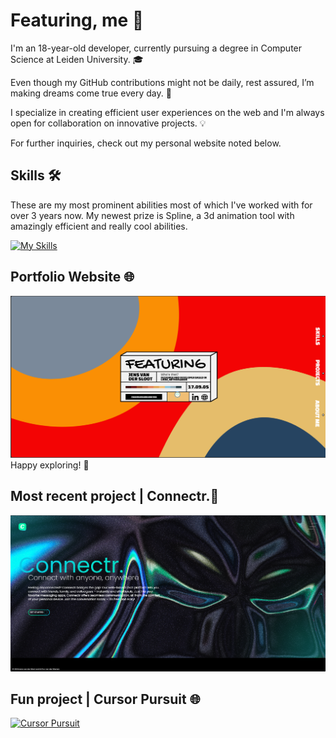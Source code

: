 # Featuring, me 👋

I'm an 18-year-old  developer, currently pursuing a degree in Computer Science at Leiden University. 🎓

Even though my GitHub contributions might not be daily, rest assured, I’m making dreams come true every day. 🚀

I specialize in creating efficient user experiences on the web and I'm always open for collaboration on innovative projects. 💡

For further inquiries, check out my personal website noted below.

## Skills 🛠️

These are my most prominent abilities most of which I've worked with for over 3 years now. My newest prize is Spline, a 3d animation tool with amazingly efficient and really cool abilities.

[![My Skills](https://skillicons.dev/icons?i=cpp,html,css,eclipse,java,nodejs,py,js,ps,ae,blender,react,figma&theme=dark)](https://skillicons.dev)

## Portfolio Website 🌐

[![Portfolio](1.png)](https://www.jensvandersloot.nl)
Happy exploring! 🎉

## Most recent project | Connectr.💬

[![Connectr.](2.png)](https://github.com/MPRoses/pt2)

## Fun project | Cursor Pursuit 🌐

[![Cursor Pursuit](https://github.com/MPRoses/MPRoses/assets/106508255/70257a50-8f46-4966-bcc9-8c22059bccaa)](https://www.cursorpursuit.nl)
